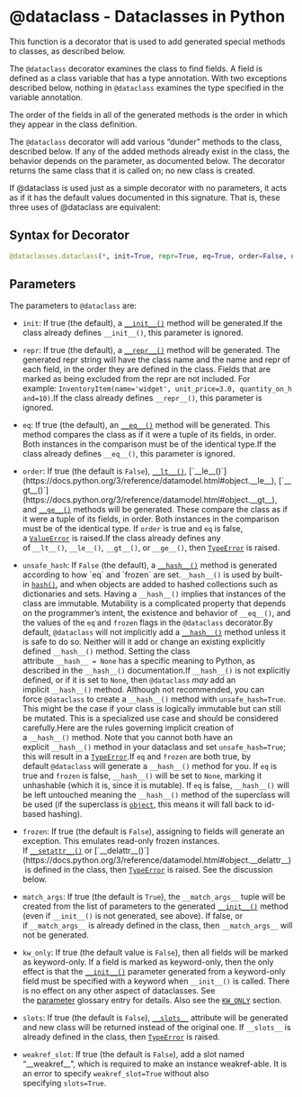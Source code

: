 # @dataclass - Dataclasses in Python

This function is a decorator that is used to add generated special methods to classes, as described below.

The `@dataclass` decorator examines the class to find fields. A field is defined as a class variable that has a type annotation. With two exceptions described below, nothing in `@dataclass` examines the type specified in the variable annotation.

The order of the fields in all of the generated methods is the order in which they appear in the class definition.

The `@dataclass` decorator will add various “dunder” methods to the class, described below. If any of the added methods already exist in the class, the behavior depends on the parameter, as documented below. The decorator returns the same class that it is called on; no new class is created.

If @dataclass is used just as a simple decorator with no parameters, it acts as if it has the default values documented in this signature. That is, these three uses of @dataclass are equivalent:

## Syntax for Decorator

```py
@dataclasses.dataclass(*, init=True, repr=True, eq=True, order=False, unsafe_hash=False, frozen=False, match_args=True, kw_only=False, slots=False, weakref_slot=False)
```

## Parameters

The parameters to `@dataclass` are:

* `init`: If true (the default), a [`__init__()`](https://docs.python.org/3/reference/datamodel.html#object.__init__) method will be generated.If the class already defines `__init__()`, this parameter is ignored.

* `repr`: If true (the default), a [`__repr__()`](https://docs.python.org/3/reference/datamodel.html#object.__repr__) method will be generated. The generated repr string will have the class name and the name and repr of each field, in the order they are defined in the class. Fields that are marked as being excluded from the repr are not included. For example: `InventoryItem(name='widget', unit_price=3.0, quantity_on_hand=10)`.If the class already defines `__repr__()`, this parameter is ignored.

* `eq`: If true (the default), an [`__eq__()`](https://docs.python.org/3/reference/datamodel.html#object.__eq__) method will be generated. This method compares the class as if it were a tuple of its fields, in order. Both instances in the comparison must be of the identical type.If the class already defines `__eq__()`, this parameter is ignored.

* `order`: If true (the default is `False`), [`__lt__()`](https://docs.python.org/3/reference/datamodel.html#object.__lt__), [`__le__()`](https://docs.python.org/3/reference/datamodel.html#object.__le__), [`__gt__()`](https://docs.python.org/3/reference/datamodel.html#object.__gt__), and [`__ge__()`](https://docs.python.org/3/reference/datamodel.html#object.__ge__) methods will be generated. These compare the class as if it were a tuple of its fields, in order. Both instances in the comparison must be of the identical type. If `order` is true and `eq` is false, a [`ValueError`](https://docs.python.org/3/library/exceptions.html#ValueError) is raised.If the class already defines any of `__lt__()`, `__le__()`, `__gt__()`, or `__ge__()`, then [`TypeError`](https://docs.python.org/3/library/exceptions.html#TypeError) is raised.

* `unsafe_hash`: If `False` (the default), a [`__hash__()`](https://docs.python.org/3/reference/datamodel.html#object.__hash__) method is generated according to how `eq` and `frozen` are set.`__hash__()` is used by built-in [`hash()`](https://docs.python.org/3/library/functions.html#hash), and when objects are added to hashed collections such as dictionaries and sets. Having a `__hash__()` implies that instances of the class are immutable. Mutability is a complicated property that depends on the programmer’s intent, the existence and behavior of `__eq__()`, and the values of the `eq` and `frozen` flags in the `@dataclass` decorator.By default, `@dataclass` will not implicitly add a [`__hash__()`](https://docs.python.org/3/reference/datamodel.html#object.__hash__) method unless it is safe to do so. Neither will it add or change an existing explicitly defined `__hash__()` method. Setting the class attribute `__hash__ = None` has a specific meaning to Python, as described in the `__hash__()` documentation.If `__hash__()` is not explicitly defined, or if it is set to `None`, then `@dataclass` *may* add an implicit `__hash__()` method. Although not recommended, you can force `@dataclass` to create a `__hash__()` method with `unsafe_hash=True`. This might be the case if your class is logically immutable but can still be mutated. This is a specialized use case and should be considered carefully.Here are the rules governing implicit creation of a `__hash__()` method. Note that you cannot both have an explicit `__hash__()` method in your dataclass and set `unsafe_hash=True`; this will result in a [`TypeError`](https://docs.python.org/3/library/exceptions.html#TypeError).If `eq` and `frozen` are both true, by default `@dataclass` will generate a `__hash__()` method for you. If `eq` is true and `frozen` is false, `__hash__()` will be set to `None`, marking it unhashable (which it is, since it is mutable). If `eq` is false, `__hash__()` will be left untouched meaning the `__hash__()` method of the superclass will be used (if the superclass is [`object`](https://docs.python.org/3/library/functions.html#object), this means it will fall back to id-based hashing).

* `frozen`: If true (the default is `False`), assigning to fields will generate an exception. This emulates read-only frozen instances. If [`__setattr__()`](https://docs.python.org/3/reference/datamodel.html#object.__setattr__) or [`__delattr__()`](https://docs.python.org/3/reference/datamodel.html#object.__delattr__) is defined in the class, then [`TypeError`](https://docs.python.org/3/library/exceptions.html#TypeError) is raised. See the discussion below.

* `match_args`: If true (the default is `True`), the `__match_args__` tuple will be created from the list of parameters to the generated [`__init__()`](https://docs.python.org/3/reference/datamodel.html#object.__init__) method (even if `__init__()` is not generated, see above). If false, or if `__match_args__` is already defined in the class, then `__match_args__` will not be generated.

* `kw_only`: If true (the default value is `False`), then all fields will be marked as keyword-only. If a field is marked as keyword-only, then the only effect is that the [`__init__()`](https://docs.python.org/3/reference/datamodel.html#object.__init__) parameter generated from a keyword-only field must be specified with a keyword when `__init__()` is called. There is no effect on any other aspect of dataclasses. See the [parameter](https://docs.python.org/3/glossary.html#term-parameter) glossary entry for details. Also see the [`KW_ONLY`](https://docs.python.org/3/library/dataclasses.html#dataclasses.KW_ONLY) section.

* `slots`: If true (the default is `False`), [`__slots__`](https://docs.python.org/3/reference/datamodel.html#object.__slots__) attribute will be generated and new class will be returned instead of the original one. If `__slots__` is already defined in the class, then [`TypeError`](https://docs.python.org/3/library/exceptions.html#TypeError) is raised.

* `weakref_slot`: If true (the default is `False`), add a slot named “\_\_weakref\_\_”, which is required to make an instance weakref-able. It is an error to specify `weakref_slot=True` without also specifying `slots=True`.

